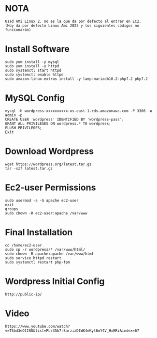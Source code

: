 # NOTA
```
Usad AMi Linux 2, no es la que da por defecto al entrar en EC2. 
(Hoy da por defecto Linux Ami 2023 y los siguientes códigos no funcionarán)
```
# Install Software
```
sudo yum install -y mysql
sudo yum install -y httpd
sudo systemctl start httpd
sudo systemctl enable httpd
sudo amazon-linux-extras install -y lamp-mariadb10.2-php7.2 php7.2
```
# MySQL Config 
```
mysql -h wordpress.xxxxxxxxxx.us-east-1.rds.amazonaws.com -P 3306 -u admin -p
CREATE USER 'wordpress' IDENTIFIED BY 'wordpress-pass';
GRANT ALL PRIVILEGES ON wordpress.* TO wordpress;
FLUSH PRIVILEGES;
Exit
```
# Download Wordpress
```
wget https://wordpress.org/latest.tar.gz
tar -xzf latest.tar.gz
```
# Ec2-user Permissions
```
sudo usermod -a -G apache ec2-user
exit
groups
sudo chown -R ec2-user:apache /var/www
```
# Final Installation
```
cd /home/ec2-user
sudo cp -r wordpress/* /var/www/html/
sudo chown -R apache:apache /var/www/html
sudo service httpd restart
sudo systemctl restart php-fpm
```
# Wordpress Initial Config
```
http://public-ip/
```
# Video
```
https://www.youtube.com/watch?v=T5bd3eQ1I8U&list=PLr35b7rSarzizDIWK4eKyl6mY4V_HxERi&index=67
```
```
